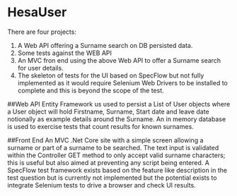 # HesaUser
There are four projects:
1. A Web API offering a Surname search on DB persisted data.
2. Some tests against the WEB API
3. An MVC fron end using the above Web API to offer a Surname search for user details.
4. The skeleton of tests for the UI based on SpecFlow but not fully implemented as it would require Selenium Web Drivers to be installed to complete and this is beyond the scope of the test.

##Web API
Entity Framework us used to persist a List of User objects where a User object will hold Firstname, Surname, Start date and leave date notionally as example details around the Surname.
An in memory database is used to exercise tests that count results for known surnames.

##Front End
An MVC .Net Core site with a simple screen allowing a surname or part of a surname to be searched. 
The text input is validated within the Controller GET method to only accept valid surname characters; this is useful but also aimed at preventing any script being entered.
A SpecFlow test framework exists based on the feature like description in the test question but is currently not implemented but the potential exists to integrate Selenium tests to drive a browser and check UI results.
